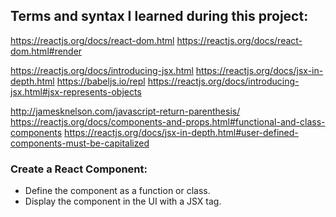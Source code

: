 ## Terms and syntax I learned during this project:

https://reactjs.org/docs/react-dom.html
https://reactjs.org/docs/react-dom.html#render

https://reactjs.org/docs/introducing-jsx.html
https://reactjs.org/docs/jsx-in-depth.html
https://babeljs.io/repl
https://reactjs.org/docs/introducing-jsx.html#jsx-represents-objects

http://jamesknelson.com/javascript-return-parenthesis/
https://reactjs.org/docs/components-and-props.html#functional-and-class-components
https://reactjs.org/docs/jsx-in-depth.html#user-defined-components-must-be-capitalized


### Create a React Component:
 * Define the component as a function or class.
 * Display the component in the UI with a JSX tag.



